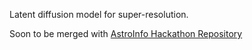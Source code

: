 Latent diffusion model for super-resolution.

Soon to be merged with [AstroInfo Hackathon Repository](https://github.com/astroinfo-hacks/2023-imgen-diffusion)
